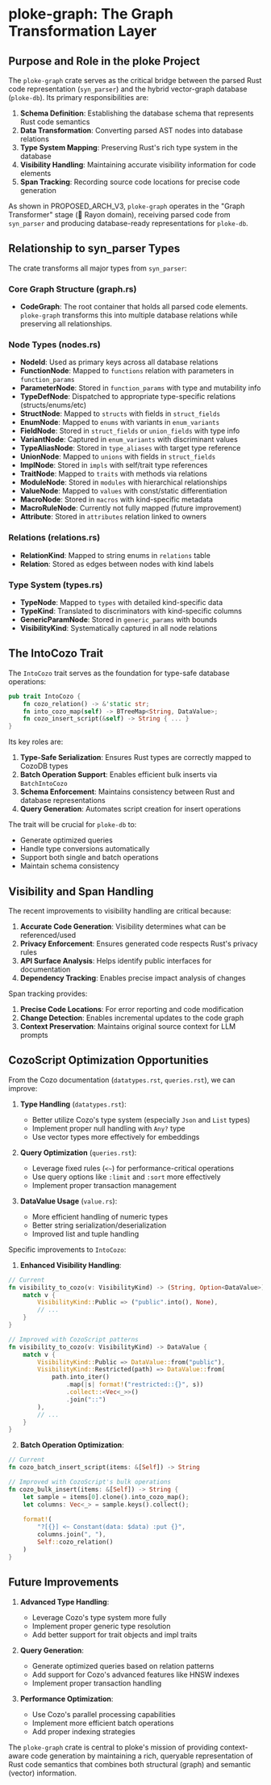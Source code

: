 # ploke-graph: The Graph Transformation Layer

## Purpose and Role in the ploke Project

The `ploke-graph` crate serves as the critical bridge between the parsed Rust code representation (`syn_parser`) and the hybrid vector-graph database (`ploke-db`). Its primary responsibilities are:

1. **Schema Definition**: Establishing the database schema that represents Rust code semantics
2. **Data Transformation**: Converting parsed AST nodes into database relations
3. **Type System Mapping**: Preserving Rust's rich type system in the database
4. **Visibility Handling**: Maintaining accurate visibility information for code elements
5. **Span Tracking**: Recording source code locations for precise code generation

As shown in PROPOSED_ARCH_V3, `ploke-graph` operates in the "Graph Transformer" stage (󰆧 Rayon domain), receiving parsed code from `syn_parser` and producing database-ready representations for `ploke-db`.

## Relationship to syn_parser Types

The crate transforms all major types from `syn_parser`:

### Core Graph Structure (graph.rs)
- **CodeGraph**: The root container that holds all parsed code elements. `ploke-graph` transforms this into multiple database relations while preserving all relationships.

### Node Types (nodes.rs)
- **NodeId**: Used as primary keys across all database relations
- **FunctionNode**: Mapped to `functions` relation with parameters in `function_params`
- **ParameterNode**: Stored in `function_params` with type and mutability info
- **TypeDefNode**: Dispatched to appropriate type-specific relations (structs/enums/etc)
- **StructNode**: Mapped to `structs` with fields in `struct_fields`
- **EnumNode**: Mapped to `enums` with variants in `enum_variants` 
- **FieldNode**: Stored in `struct_fields` or `union_fields` with type info
- **VariantNode**: Captured in `enum_variants` with discriminant values
- **TypeAliasNode**: Stored in `type_aliases` with target type reference
- **UnionNode**: Mapped to `unions` with fields in `struct_fields`
- **ImplNode**: Stored in `impls` with self/trait type references
- **TraitNode**: Mapped to `traits` with methods via relations
- **ModuleNode**: Stored in `modules` with hierarchical relationships
- **ValueNode**: Mapped to `values` with const/static differentiation
- **MacroNode**: Stored in `macros` with kind-specific metadata
- **MacroRuleNode**: Currently not fully mapped (future improvement)
- **Attribute**: Stored in `attributes` relation linked to owners

### Relations (relations.rs)  
- **RelationKind**: Mapped to string enums in `relations` table
- **Relation**: Stored as edges between nodes with kind labels

### Type System (types.rs)
- **TypeNode**: Mapped to `types` with detailed kind-specific data
- **TypeKind**: Translated to discriminators with kind-specific columns
- **GenericParamNode**: Stored in `generic_params` with bounds
- **VisibilityKind**: Systematically captured in all node relations

## The IntoCozo Trait

The `IntoCozo` trait serves as the foundation for type-safe database operations:

```rust
pub trait IntoCozo {
    fn cozo_relation() -> &'static str;
    fn into_cozo_map(self) -> BTreeMap<String, DataValue>;
    fn cozo_insert_script(&self) -> String { ... }
}
```

Its key roles are:
1. **Type-Safe Serialization**: Ensures Rust types are correctly mapped to CozoDB types
2. **Batch Operation Support**: Enables efficient bulk inserts via `BatchIntoCozo`
3. **Schema Enforcement**: Maintains consistency between Rust and database representations
4. **Query Generation**: Automates script creation for insert operations

The trait will be crucial for `ploke-db` to:
- Generate optimized queries
- Handle type conversions automatically
- Support both single and batch operations
- Maintain schema consistency

## Visibility and Span Handling

The recent improvements to visibility handling are critical because:

1. **Accurate Code Generation**: Visibility determines what can be referenced/used
2. **Privacy Enforcement**: Ensures generated code respects Rust's privacy rules  
3. **API Surface Analysis**: Helps identify public interfaces for documentation
4. **Dependency Tracking**: Enables precise impact analysis of changes

Span tracking provides:
1. **Precise Code Locations**: For error reporting and code modification
2. **Change Detection**: Enables incremental updates to the code graph
3. **Context Preservation**: Maintains original source context for LLM prompts

## CozoScript Optimization Opportunities

From the Cozo documentation (`datatypes.rst`, `queries.rst`), we can improve:

1. **Type Handling** (`datatypes.rst`):
   - Better utilize Cozo's type system (especially `Json` and `List` types)
   - Implement proper null handling with `Any?` type
   - Use vector types more effectively for embeddings

2. **Query Optimization** (`queries.rst`):
   - Leverage fixed rules (`<~`) for performance-critical operations
   - Use query options like `:limit` and `:sort` more effectively
   - Implement proper transaction management

3. **DataValue Usage** (`value.rs`):
   - More efficient handling of numeric types
   - Better string serialization/deserialization
   - Improved list and tuple handling

Specific improvements to `IntoCozo`:

1. **Enhanced Visibility Handling**:
```rust
// Current
fn visibility_to_cozo(v: VisibilityKind) -> (String, Option<DataValue>) {
    match v {
        VisibilityKind::Public => ("public".into(), None),
        // ...
    }
}

// Improved with CozoScript patterns
fn visibility_to_cozo(v: VisibilityKind) -> DataValue {
    match v {
        VisibilityKind::Public => DataValue::from("public"),
        VisibilityKind::Restricted(path) => DataValue::from(
            path.into_iter()
                .map(|s| format!("restricted::{}", s))
                .collect::<Vec<_>>()
                .join("::")
        ),
        // ...
    }
}
```

2. **Batch Operation Optimization**:
```rust
// Current
fn cozo_batch_insert_script(items: &[Self]) -> String

// Improved with CozoScript's bulk operations
fn cozo_bulk_insert(items: &[Self]) -> String {
    let sample = items[0].clone().into_cozo_map();
    let columns: Vec<_> = sample.keys().collect();
    
    format!(
        "?[{}] <~ Constant(data: $data) :put {}",
        columns.join(", "),
        Self::cozo_relation()
    )
}
```

## Future Improvements

1. **Advanced Type Handling**:
   - Leverage Cozo's type system more fully
   - Implement proper generic type resolution
   - Add better support for trait objects and impl traits

2. **Query Generation**:
   - Generate optimized queries based on relation patterns
   - Add support for Cozo's advanced features like HNSW indexes
   - Implement proper transaction handling

3. **Performance Optimization**:
   - Use Cozo's parallel processing capabilities
   - Implement more efficient batch operations
   - Add proper indexing strategies

The `ploke-graph` crate is central to ploke's mission of providing context-aware code generation by maintaining a rich, queryable representation of Rust code semantics that combines both structural (graph) and semantic (vector) information.
